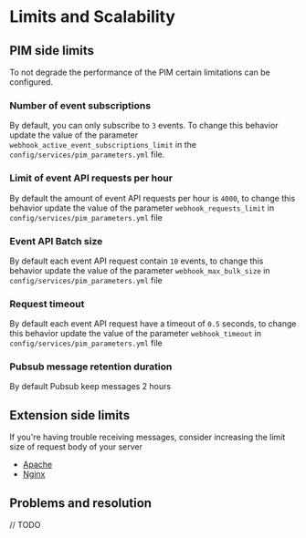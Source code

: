 # Limits and Scalability

## PIM side limits

To not degrade the performance of the PIM certain limitations can be configured.

### Number of event subscriptions

By default, you can only subscribe to `3` events. To change this behavior update the value of the parameter `webhook_active_event_subscriptions_limit` in the `config/services/pim_parameters.yml` file.

### Limit of event API requests per hour

By default the amount of event API requests per hour is `4000`, to change this behavior update the value of the parameter `webhook_requests_limit` in `config/services/pim_parameters.yml` file

### Event API Batch size

By default each event API request contain `10` events, to change this behavior update the value of the parameter `webhook_max_bulk_size` in `config/services/pim_parameters.yml` file

### Request timeout

By default each event API request have a timeout of `0.5` seconds, to change this behavior update the value of the parameter `webhook_timeout` in `config/services/pim_parameters.yml` file

### Pubsub message retention duration

By default Pubsub keep messages 2 hours


## Extension side limits

If you're having trouble receiving messages, consider increasing the limit size of request body of your server

* [Apache](https://httpd.apache.org/docs/current/mod/core.html#limitrequestbody)
* [Nginx](http://nginx.org/en/docs/http/ngx_http_core_module.html#client_max_body_size)

## Problems and resolution

// TODO
